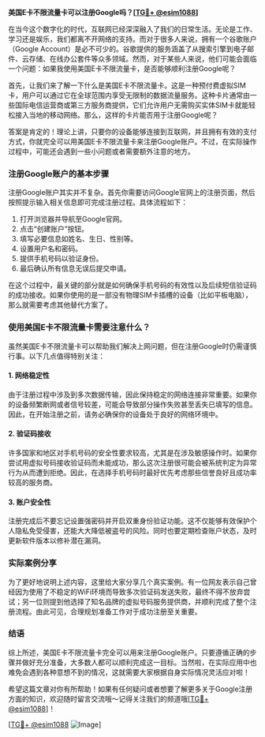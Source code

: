 **美国E卡不限流量卡可以注册Google吗？[[TG💪+ @esim1088](https://t.me/s/esim1088)]**

在当今这个数字化的时代，互联网已经深深融入了我们的日常生活。无论是工作、学习还是娱乐，我们都离不开网络的支持。而对于很多人来说，拥有一个谷歌账户（Google Account）是必不可少的。谷歌提供的服务涵盖了从搜索引擎到电子邮件、云存储、在线办公套件等众多领域。然而，对于某些人来说，他们可能会面临一个问题：如果我使用美国E卡不限流量卡，是否能够顺利注册Google呢？

首先，让我们来了解一下什么是美国E卡不限流量卡。这是一种预付费虚拟SIM卡，用户可以通过它在全球范围内享受无限制的数据流量服务。这种卡片通常由一些国际电信运营商或第三方服务商提供，它们允许用户无需购买实体SIM卡就能轻松接入当地的移动网络。那么，这样的卡片能否用于注册Google呢？

答案是肯定的！理论上讲，只要你的设备能够连接到互联网，并且拥有有效的支付方式，你就完全可以用美国E卡不限流量卡来注册Google账户。不过，在实际操作过程中，可能还会遇到一些小问题或者需要额外注意的地方。

### 注册Google账户的基本步骤

注册Google账户其实并不复杂。首先你需要访问Google官网上的注册页面，然后按照提示输入相关信息即可完成注册过程。具体流程如下：

1. 打开浏览器并导航至Google官网。
2. 点击“创建账户”按钮。
3. 填写必要信息如姓名、生日、性别等。
4. 设置用户名和密码。
5. 提供手机号码以验证身份。
6. 最后确认所有信息无误后提交申请。

在这个过程中，最关键的部分就是如何确保手机号码的有效性以及后续短信验证码的成功接收。如果你使用的是一部没有物理SIM卡插槽的设备（比如平板电脑），那么就需要考虑其他替代方案了。

### 使用美国E卡不限流量卡需要注意什么？

虽然美国E卡不限流量卡可以帮助我们解决上网问题，但在注册Google时仍需谨慎行事。以下几点值得特别关注：

#### 1. 网络稳定性
由于注册过程中涉及到多次数据传输，因此保持稳定的网络连接非常重要。如果你的设备频繁断网或者信号较差，可能会导致部分操作失败甚至丢失已填写的信息。因此，在开始注册之前，请务必确保你的设备处于良好的网络环境中。

#### 2. 验证码接收
许多国家和地区对手机号码的安全性要求较高，尤其是在涉及敏感操作时。如果你尝试用虚拟号码接收验证码而未能成功，那么这次注册很可能会被系统判定为异常行为从而遭到拒绝。因此，在选择手机号码时最好优先考虑那些信誉良好且成功率较高的服务商。

#### 3. 账户安全性
注册完成后不要忘记设置强密码并开启双重身份验证功能。这不仅能够有效保护个人隐私免受侵害，还能大大降低被盗号的风险。同时也要定期检查账户状态，及时更新软件版本以修补潜在漏洞。

### 实际案例分享

为了更好地说明上述内容，这里给大家分享几个真实案例。有一位网友表示自己曾经因为使用了不稳定的WiFi环境而导致多次验证码发送失败，最终不得不放弃尝试；另一位则提到他选择了知名品牌的虚拟号码服务提供商，并顺利完成了整个注册流程。由此可见，合理规划准备工作对于成功注册至关重要。

### 结语

综上所述，美国E卡不限流量卡完全可以用来注册Google账户。只要遵循正确的步骤并做好充分准备，大多数人都可以顺利完成这一目标。当然啦，在实际应用中也难免会遇到各种意想不到的情况，这就需要大家根据自身实际情况灵活应对啦！

希望这篇文章对你有所帮助！如果有任何疑问或者想要了解更多关于Google注册方面的知识，欢迎随时留言交流哦～记得关注我们的频道哦[[TG💪+ @esim1088](https://t.me/s/esim1088)]！

[[TG💪+ @esim1088](https://t.me/s/esim1088) ![Image](https://i.postimg.cc/4NQfJmqS/Snipaste-2025-05-13-00-14-12.png)]